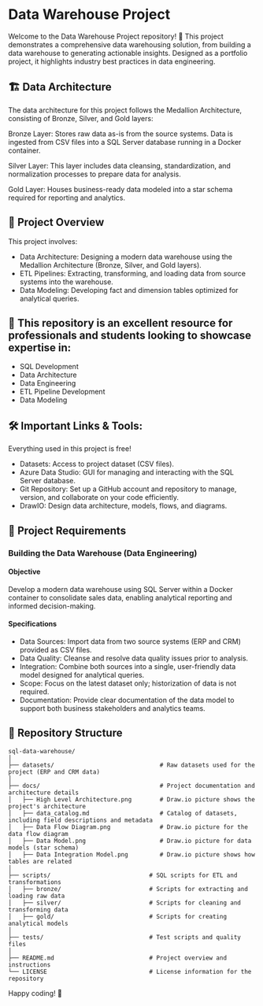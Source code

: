 # Data Warehouse Project
Welcome to the Data Warehouse Project repository! 🚀
This project demonstrates a comprehensive data warehousing solution, from building a data warehouse to generating actionable insights. Designed as a portfolio project, it highlights industry best practices in data engineering.

## 🏗️ Data Architecture

The data architecture for this project follows the Medallion Architecture, consisting of Bronze, Silver, and Gold layers:

Bronze Layer: Stores raw data as-is from the source systems. Data is ingested from CSV files into a SQL Server database running in a Docker container.

Silver Layer: This layer includes data cleansing, standardization, and normalization processes to prepare data for analysis.

Gold Layer: Houses business-ready data modeled into a star schema required for reporting and analytics.

## 📖 Project Overview

This project involves:

- Data Architecture: Designing a modern data warehouse using the Medallion Architecture (Bronze, Silver, and Gold layers).
- ETL Pipelines: Extracting, transforming, and loading data from source systems into the warehouse.
- Data Modeling: Developing fact and dimension tables optimized for analytical queries.

## 🎯 This repository is an excellent resource for professionals and students looking to showcase expertise in:

- SQL Development
- Data Architecture
- Data Engineering
- ETL Pipeline Development
- Data Modeling

## 🛠️ Important Links & Tools:
Everything used in this project is free!
- Datasets: Access to project dataset (CSV files).
- Azure Data Studio: GUI for managing and interacting with the SQL Server database.
- Git Repository: Set up a GitHub account and repository to manage, version, and collaborate on your code efficiently.
- DrawIO: Design data architecture, models, flows, and diagrams.

## 🚀 Project Requirements

### Building the Data Warehouse (Data Engineering)

#### Objective
Develop a modern data warehouse using SQL Server within a Docker container to consolidate sales data, enabling analytical reporting and informed decision-making.

#### Specifications
- Data Sources: Import data from two source systems (ERP and CRM) provided as CSV files.
- Data Quality: Cleanse and resolve data quality issues prior to analysis.
- Integration: Combine both sources into a single, user-friendly data model designed for analytical queries.
- Scope: Focus on the latest dataset only; historization of data is not required.
- Documentation: Provide clear documentation of the data model to support both business stakeholders and analytics teams.

## 📂 Repository Structure
```
sql-data-warehouse/
│
├── datasets/                              # Raw datasets used for the project (ERP and CRM data)
│
├── docs/                                  # Project documentation and architecture details
│   ├── High Level Architecture.png        # Draw.io picture shows the project's architecture
│   ├── data_catalog.md                    # Catalog of datasets, including field descriptions and metadata
│   ├── Data Flow Diagram.png              # Draw.io picture for the data flow diagram
│   ├── Data Model.png                     # Draw.io picture for data models (star schema)
│   ├── Data Integration Model.png         # Draw.io picture shows how tables are related
│
├── scripts/                            # SQL scripts for ETL and transformations
│   ├── bronze/                         # Scripts for extracting and loading raw data
│   ├── silver/                         # Scripts for cleaning and transforming data
│   ├── gold/                           # Scripts for creating analytical models
│
├── tests/                              # Test scripts and quality files
│
├── README.md                           # Project overview and instructions
└── LICENSE                             # License information for the repository
```

Happy coding! 🚀
